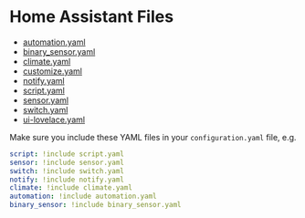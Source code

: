 # Home Assistant Files

* <a href="integrations/homeassistant/automation.yaml">automation.yaml</a>
* <a href="integrations/homeassistant/binary_sensor.yaml">binary_sensor.yaml</a>
* <a href="integrations/homeassistant/climate.yaml">climate.yaml</a>
* <a href="integrations/homeassistant/customize.yaml">customize.yaml</a>
* <a href="integrations/homeassistant/notify.yaml">notify.yaml</a>
* <a href="integrations/homeassistant/script.yaml">script.yaml</a>
* <a href="integrations/homeassistant/sensor.yaml">sensor.yaml</a>
* <a href="integrations/homeassistant/switch.yaml">switch.yaml</a>
* <a href="integrations/homeassistant/ui-lovelace.yaml">ui-lovelace.yaml</a>

Make sure you include these YAML files in your `configuration.yaml` file, e.g.
```yaml
script: !include script.yaml
sensor: !include sensor.yaml
switch: !include switch.yaml
notify: !include notify.yaml
climate: !include climate.yaml
automation: !include automation.yaml
binary_sensor: !include binary_sensor.yaml
```